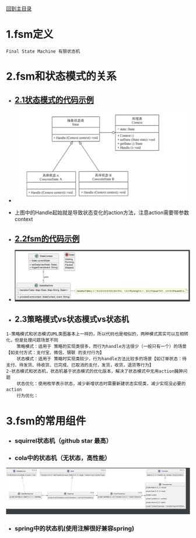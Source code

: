 [回到主目录](/README.md)

# 1.fsm定义

```text
Final State Machine 有限状态机
```

# 2.fsm和状态模式的关系

- ## [2.1状态模式的代码示例](statePattern/StatePatternDemo.java)
- ![](statePattern/statePattern.png)
- 上图中的Handle起始就是导致状态变化的action方法，注意action需要带参数context

- ## [2.2fsm的代码示例](FsmDemo.java)
- ![](fsm.png)

- ## 2.3策略模式vs状态模式vs状态机
```text
1-策略模式和状态模式UML类图基本上一样的，所以代码也是相似的，两种模式其实可以互相转化，但是处理问题场景不同
    策略模式：适用于 策略的实现类很多，而行为handle方法很少（一般只有一个）的场景【如支付方式：支付宝、微信、银联 的支付行为】
    状态模式：适用于 策略时实现类较少，行为handle方法比较多的场景【如订单状态：待支付、待发货、待收货、已完成、已取消的支付，发货，收货，退货等行为】
2-状态模式和状态机，状态机基于状态模式的优化版本，解决了状态模式中无用action臃肿问题
    状态优化：使用枚举表示状态，减少新增状态时需要新建状态实现类，减少实现没必要的action
    行为优化：
```

# 3.fsm的常用组件
- ### squirrel状态机（github star 最高）
- ### cola中的状态机（无状态，高性能）
![](cola/cola.png)
- ### spring中的状态机(使用注解很好兼容spring)
